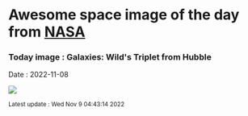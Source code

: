 
# Awesome space image of the day from [NASA](https://api.nasa.gov/)

### Today image : Galaxies: Wild's Triplet from Hubble
Date : 2022-11-08

![](https://apod.nasa.gov/apod/image/2211/WildTriplet_Hubble_960.jpg)

<small>Latest update : Wed Nov  9 04:43:14 2022</small>
        